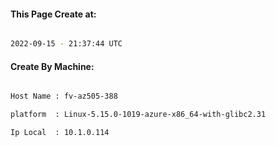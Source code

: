 
   
#### This Page Create at:

```bash

2022-09-15 - 21:37:44 UTC

```

#### Create By Machine:

```bash

Host Name : fv-az505-388

platform  : Linux-5.15.0-1019-azure-x86_64-with-glibc2.31

Ip Local  : 10.1.0.114

```

